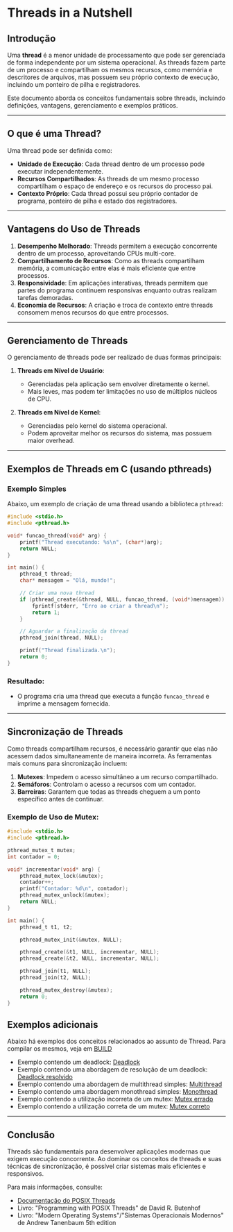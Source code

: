 # Threads in a Nutshell

## Introdução

Uma **thread** é a menor unidade de processamento que pode ser gerenciada de forma independente por um sistema operacional. As threads fazem parte de um processo e compartilham os mesmos recursos, como memória e descritores de arquivos, mas possuem seu próprio contexto de execução, incluindo um ponteiro de pilha e registradores.

Este documento aborda os conceitos fundamentais sobre threads, incluindo definições, vantagens, gerenciamento e exemplos práticos.

---

## O que é uma Thread?

Uma thread pode ser definida como:
- **Unidade de Execução**: Cada thread dentro de um processo pode executar independentemente.
- **Recursos Compartilhados**: As threads de um mesmo processo compartilham o espaço de endereço e os recursos do processo pai.
- **Contexto Próprio**: Cada thread possui seu próprio contador de programa, ponteiro de pilha e estado dos registradores.

---

## Vantagens do Uso de Threads

1. **Desempenho Melhorado**: Threads permitem a execução concorrente dentro de um processo, aproveitando CPUs multi-core.
2. **Compartilhamento de Recursos**: Como as threads compartilham memória, a comunicação entre elas é mais eficiente que entre processos.
3. **Responsividade**: Em aplicações interativas, threads permitem que partes do programa continuem responsivas enquanto outras realizam tarefas demoradas.
4. **Economia de Recursos**: A criação e troca de contexto entre threads consomem menos recursos do que entre processos.

---

## Gerenciamento de Threads

O gerenciamento de threads pode ser realizado de duas formas principais:

1. **Threads em Nível de Usuário**:
   - Gerenciadas pela aplicação sem envolver diretamente o kernel.
   - Mais leves, mas podem ter limitações no uso de múltiplos núcleos de CPU.

2. **Threads em Nível de Kernel**:
   - Gerenciadas pelo kernel do sistema operacional.
   - Podem aproveitar melhor os recursos do sistema, mas possuem maior overhead.

---

## Exemplos de Threads em C (usando pthreads)

### Exemplo Simples

Abaixo, um exemplo de criação de uma thread usando a biblioteca `pthread`:

```c
#include <stdio.h>
#include <pthread.h>

void* funcao_thread(void* arg) {
    printf("Thread executando: %s\n", (char*)arg);
    return NULL;
}

int main() {
    pthread_t thread;
    char* mensagem = "Olá, mundo!";

    // Criar uma nova thread
    if (pthread_create(&thread, NULL, funcao_thread, (void*)mensagem)) {
        fprintf(stderr, "Erro ao criar a thread\n");
        return 1;
    }

    // Aguardar a finalização da thread
    pthread_join(thread, NULL);

    printf("Thread finalizada.\n");
    return 0;
}
```

### Resultado:
- O programa cria uma thread que executa a função `funcao_thread` e imprime a mensagem fornecida.

---

## Sincronização de Threads

Como threads compartilham recursos, é necessário garantir que elas não acessem dados simultaneamente de maneira incorreta. As ferramentas mais comuns para sincronização incluem:

1. **Mutexes**: Impedem o acesso simultâneo a um recurso compartilhado.
2. **Semáforos**: Controlam o acesso a recursos com um contador.
3. **Barreiras**: Garantem que todas as threads cheguem a um ponto específico antes de continuar.

### Exemplo de Uso de Mutex:

```c
#include <stdio.h>
#include <pthread.h>

pthread_mutex_t mutex;
int contador = 0;

void* incrementar(void* arg) {
    pthread_mutex_lock(&mutex);
    contador++;
    printf("Contador: %d\n", contador);
    pthread_mutex_unlock(&mutex);
    return NULL;
}

int main() {
    pthread_t t1, t2;

    pthread_mutex_init(&mutex, NULL);

    pthread_create(&t1, NULL, incrementar, NULL);
    pthread_create(&t2, NULL, incrementar, NULL);

    pthread_join(t1, NULL);
    pthread_join(t2, NULL);

    pthread_mutex_destroy(&mutex);
    return 0;
}
```
## Exemplos adicionais
Abaixo há exemplos dos conceitos relacionados ao assunto de Thread. Para compilar os mesmos, veja em [BUILD](../../BUILD.md)
- Exemplo contendo um deadlock: [Deadlock](./deadlock.c)
- Exemplo contendo uma abordagem de resolução de um deadlock: [Deadlock resolvido](./deadlock_resolved.c)
- Exemplo contendo uma abordagem de multithread simples: [Multithread](./multithread.c)
- Exemplo contendo uma abordagem monothread simples: [Monothread](./thread_simples.c)
- Exemplo contendo a utilização incorreta de um mutex: [Mutex errado](./mutex_wrong.c)
- Exemplo contendo a utilização correta de um mutex: [Mutex correto](./mutex_correct.c)
---

## Conclusão

Threads são fundamentais para desenvolver aplicações modernas que exigem execução concorrente. Ao dominar os conceitos de threads e suas técnicas de sincronização, é possível criar sistemas mais eficientes e responsivos.

Para mais informações, consulte:
- [Documentação do POSIX Threads](https://man7.org/linux/man-pages/man7/pthreads.7.html)
- Livro: "Programming with POSIX Threads" de David R. Butenhof
- Livro: "Modern Operating Systems"/"Sistemas Operacionais Modernos" de Andrew Tanenbaum 5th edition

